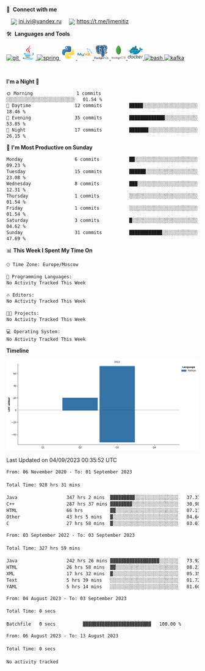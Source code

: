 <!-- https://github.com/lowlighter/metrics -->
<!-- https://www.vectorlogo.zone/ -->
<!-- https://www.svgrepo.com/ -->

🔗 &nbsp;**Connect with me**
&nbsp; <p align="left">
        &nbsp;&nbsp;
        <span>
            <img align="center"
                src="https://user-images.githubusercontent.com/60324635/179626886-1219e9ee-75c0-42ed-a26b-d4ef24ed306c.svg"
                height="30px"/>
            ini.ivi@yandex.ru
        </span>
        &nbsp;&nbsp;&nbsp;
        <span>
            <img align="center"
                    src="https://user-images.githubusercontent.com/60324635/179626979-f490e684-520a-46a3-9f2e-1b3d291b8372.svg"
                    height="30px"/>
            https://t.me/limenitiz
        </span>
</p>

<!-- 
![Metrics](/github-metrics.svg)
<br>

![Wwakatime stats](https://github-readme-stats-taupe-two.vercel.app/api/wakatime?username=limenitiz&hide_title=true&hide_border=true&langs_count=5&bg_color=00000000&text_color=777) 
-->

🛠️ &nbsp;**Languages and Tools**
<p align="left">
    <a href="https://git-scm.com/" target="_blank" rel="noreferrer">
        <img src="https://www.vectorlogo.zone/logos/git-scm/git-scm-icon.svg"
            alt="git" width="40" height="40" />
    </a>
    <a href="https://www.java.com" target="_blank" rel="noreferrer"> <img
            src="https://raw.githubusercontent.com/devicons/devicon/master/icons/java/java-original.svg"
            alt="java" width="40" height="40" /> </a>
    <a href="https://spring.io/" target="_blank" rel="noreferrer">
        <img src="https://www.vectorlogo.zone/logos/springio/springio-icon.svg"
            alt="spring" width="40" height="40" />
    </a>
    <a href="https://www.python.org" target="_blank" rel="noreferrer">
        <img src="https://raw.githubusercontent.com/devicons/devicon/master/icons/python/python-original.svg"
            alt="python" width="40" height="40" />
    </a>
    <a href="https://www.mysql.com/" target="_blank" rel="noreferrer">
        <img src="https://raw.githubusercontent.com/devicons/devicon/master/icons/mysql/mysql-original-wordmark.svg"
            alt="mysql" width="40" height="40" />
    </a>
    <a href="https://www.postgresql.org" target="_blank" rel="noreferrer">
        <img src="https://raw.githubusercontent.com/devicons/devicon/master/icons/postgresql/postgresql-original-wordmark.svg"
            alt="postgresql" width="40" height="40" />
    </a>
    <a href="https://www.mongodb.com/" target="_blank" rel="noreferrer">
        <img src="https://raw.githubusercontent.com/devicons/devicon/master/icons/mongodb/mongodb-original-wordmark.svg"
            alt="mongodb" width="40" height="40" />
    </a>
    <a href="https://www.docker.com/" target="_blank" rel="noreferrer">
        <img src="https://raw.githubusercontent.com/devicons/devicon/master/icons/docker/docker-original-wordmark.svg"
            alt="docker" width="40" height="40" />
    </a>
    <a href="https://www.gnu.org/software/bash/" target="_blank" rel="noreferrer">
        <img src="https://www.vectorlogo.zone/logos/gnu_bash/gnu_bash-icon.svg"
            alt="bash" width="40" height="40" />
    </a>
    <a href="https://kafka.apache.org/" target="_blank" rel="noreferrer">
        <img src="https://www.vectorlogo.zone/logos/apache_kafka/apache_kafka-icon.svg"
            alt="kafka" width="40" height="40" />
    </a>
</p>

<br>

<!--START_SECTION:waka-readme-stats-total-->
**I'm a Night 🦉** 

```text
🌞 Morning                1 commits           ░░░░░░░░░░░░░░░░░░░░░░░░░   01.54 % 
🌆 Daytime                12 commits          █████░░░░░░░░░░░░░░░░░░░░   18.46 % 
🌃 Evening                35 commits          █████████████░░░░░░░░░░░░   53.85 % 
🌙 Night                  17 commits          ███████░░░░░░░░░░░░░░░░░░   26.15 % 
```
📅 **I'm Most Productive on Sunday** 

```text
Monday                   6 commits           ██░░░░░░░░░░░░░░░░░░░░░░░   09.23 % 
Tuesday                  15 commits          ██████░░░░░░░░░░░░░░░░░░░   23.08 % 
Wednesday                8 commits           ███░░░░░░░░░░░░░░░░░░░░░░   12.31 % 
Thursday                 1 commits           ░░░░░░░░░░░░░░░░░░░░░░░░░   01.54 % 
Friday                   1 commits           ░░░░░░░░░░░░░░░░░░░░░░░░░   01.54 % 
Saturday                 3 commits           █░░░░░░░░░░░░░░░░░░░░░░░░   04.62 % 
Sunday                   31 commits          ████████████░░░░░░░░░░░░░   47.69 % 
```


📊 **This Week I Spent My Time On** 

```text
🕑︎ Time Zone: Europe/Moscow

💬 Programming Languages: 
No Activity Tracked This Week

🔥 Editors: 
No Activity Tracked This Week

🐱‍💻 Projects: 
No Activity Tracked This Week

💻 Operating System: 
No Activity Tracked This Week
```

**Timeline**

![Lines of Code chart](https://raw.githubusercontent.com/limenitiz/limenitiz/master/assets/bar_graph.png)


 Last Updated on 04/09/2023 00:35:52 UTC
<!--END_SECTION:waka-readme-stats-total-->

<!--START_SECTION:wakaReadmeTotal-->

```txt
From: 06 November 2020 - To: 01 September 2023

Total Time: 928 hrs 31 mins

Java                  347 hrs 2 mins  ▓▓▓▓▓▓▓▓▓░░░░░░░░░░░░░░░░   37.37 %
C++                   287 hrs 37 mins ▓▓▓▓▓▓▓▓░░░░░░░░░░░░░░░░░   30.98 %
HTML                  66 hrs          ▓▓░░░░░░░░░░░░░░░░░░░░░░░   07.11 %
Other                 43 hrs 5 mins   ▓░░░░░░░░░░░░░░░░░░░░░░░░   04.64 %
C                     27 hrs 58 mins  ▓░░░░░░░░░░░░░░░░░░░░░░░░   03.01 %
```

<!--END_SECTION:wakaReadmeTotal-->

<!--START_SECTION:wakaReadmeYear-->

```txt
From: 03 September 2022 - To: 03 September 2023

Total Time: 327 hrs 59 mins

Java                  242 hrs 26 mins ▓▓▓▓▓▓▓▓▓▓▓▓▓▓▓▓▓▓░░░░░░░   73.92 %
HTML                  26 hrs 58 mins  ▓▓░░░░░░░░░░░░░░░░░░░░░░░   08.23 %
XML                   17 hrs 32 mins  ▓░░░░░░░░░░░░░░░░░░░░░░░░   05.35 %
Text                  5 hrs 39 mins   ░░░░░░░░░░░░░░░░░░░░░░░░░   01.72 %
YAML                  5 hrs 14 mins   ░░░░░░░░░░░░░░░░░░░░░░░░░   01.60 %
```

<!--END_SECTION:wakaReadmeYear-->

<!--START_SECTION:wakaReadmeMonth-->

```txt
From: 04 August 2023 - To: 03 September 2023

Total Time: 0 secs

Batchfile   0 secs          ▓▓▓▓▓▓▓▓▓▓▓▓▓▓▓▓▓▓▓▓▓▓▓▓▓   100.00 %
```

<!--END_SECTION:wakaReadmeMonth-->

<!--START_SECTION:wakaReadmeWeek-->

```txt
From: 06 August 2023 - To: 13 August 2023

Total Time: 0 secs

No activity tracked
```

<!--END_SECTION:wakaReadmeWeek-->

